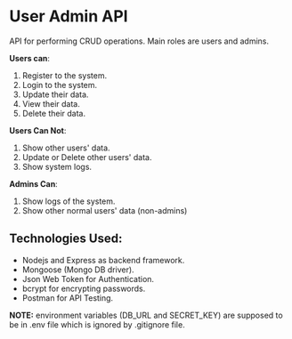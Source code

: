 # User Admin API
API for performing CRUD operations. Main roles are users and admins.

**Users can**:
1. Register to the system.
2. Login to the system.
3. Update their data.
4. View their data.
5. Delete their data.

**Users Can Not**:
1. Show other users' data.
2. Update or Delete other users' data.
3. Show system logs.

**Admins Can**:
1. Show logs of the system.
2. Show other normal users' data (non-admins)

## Technologies Used:
* Nodejs and Express as backend framework.
* Mongoose (Mongo DB driver).
* Json Web Token for Authentication.
* bcrypt for encrypting passwords.
* Postman for API Testing.

**__NOTE:__** environment variables (DB_URL and SECRET_KEY) are supposed to be in .env file which is ignored by .gitignore file.  




